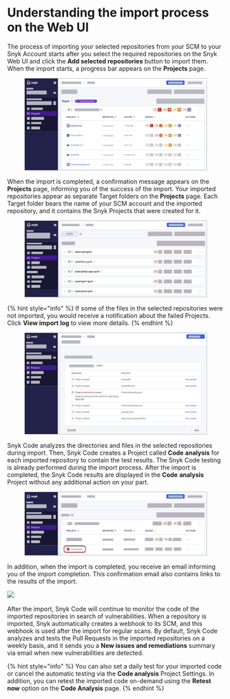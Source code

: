 # Understanding the import process on the Web UI

The process of importing your selected repositories from your SCM to your Snyk Account starts after you select the required repositories on the Snyk Web UI and click the **Add selected repositories** button to import them. When the import starts, a progress bar appears on the **Projects** page.

<figure><img src="../../../.gitbook/assets/importing projects.png" alt=""><figcaption></figcaption></figure>

When the import is completed, a confirmation message appears on the **Projects** page, informing you of the success of the import. Your imported repositories appear as separate Target folders on the **Projects** page. Each Target folder bears the name of your SCM account and the imported repository, and it contains the Snyk Projects that were created for it.

<figure><img src="../../../.gitbook/assets/target folders.png" alt=""><figcaption></figcaption></figure>

{% hint style="info" %}
If some of the files in the selected repositories were not imported, you would receive a notification about the failed Projects. Click **View import log** to view more details.
{% endhint %}

<figure><img src="../../../.gitbook/assets/import_failed.png" alt=""><figcaption></figcaption></figure>

Snyk Code analyzes the directories and files in the selected repositories during import. Then, Snyk Code creates a Project called **Code** **analysis** for each imported repository to contain the test results. The Snyk Code testing is already performed during the import process. After the import is completed, the Snyk Code results are displayed in the **Code** **analysis** Project without any additional action on your part.

<figure><img src="../../../.gitbook/assets/code analysis project.png" alt=""><figcaption></figcaption></figure>

In addition, when the import is completed, you receive an email informing you of the import completion. This confirmation email also contains links to the results of the import.

![](<../../../.gitbook/assets/Snyk Code - Imported Repository - Complete - Email Confirmation.png>)

After the import, Snyk Code will continue to monitor the code of the imported repositories in search of vulnerabilities. When a repository is imported, Snyk automatically creates a webhook to its SCM, and this webhook is used after the import for regular scans. By default, Snyk Code analyzes and tests the Pull Requests in the imported repositories on a weekly basis, and it sends you a **New issues and remediations** summary via email when new vulnerabilities are detected.

{% hint style="info" %}
You can also set a daily test for your imported code or cancel the automatic testing via the **Code analysis** Project Settings. In addition, you can retest the imported code on-demand using the **Retest now** option on the **Code Analysis** page.
{% endhint %}
